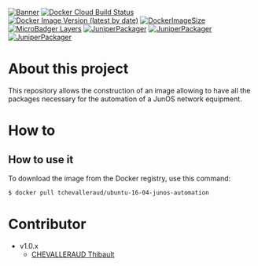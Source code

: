 [![Banner](https://user-images.githubusercontent.com/37927824/78812840-52f07100-79cc-11ea-9781-2dbd84851a55.png)](https://github.com/tchevalleraud/ubuntu-16-04-junos-automation)
[![Docker Cloud Build Status](https://img.shields.io/docker/cloud/build/tchevalleraud/ubuntu-16-04-junos-automation)](https://hub.docker.com/repository/docker/tchevalleraud/ubuntu-16-04-junos-automation/) [![Docker Image Version (latest by date)](https://img.shields.io/docker/v/tchevalleraud/ubuntu-16-04-junos-automation)](https://hub.docker.com/repository/docker/tchevalleraud/ubuntu-16-04-junos-automation/) [![DockerImageSize](https://img.shields.io/docker/image-size/tchevalleraud/ubuntu-16-04-junos-automation/latest)](https://hub.docker.com/repository/docker/tchevalleraud/ubuntu-16-04-junos-automation/) [![MicroBadger Layers](https://img.shields.io/microbadger/layers/tchevalleraud/ubuntu-16-04-junos-automation)](https://hub.docker.com/repository/docker/tchevalleraud/ubuntu-16-04-junos-automation/)
[![JuniperPackager](https://img.shields.io/github/v/tag/Juniper/py-junos-eznc?label=junos-eznc)](https://github.com/Juniper/py-junos-eznc) [![JuniperPackager](https://img.shields.io/github/v/tag/Juniper/jxmlease?label=jxmlease)](https://github.com/Juniper/jxmlease) [![JuniperPackager](https://img.shields.io/github/v/tag/Juniper/jsnapy?label=jsnapy)](https://github.com/Juniper/jsnapy)

# About this project

This repository allows the construction of an image allowing to have all the packages necessary for the automation of a JunOS network equipment.

# How to

## How to use it

To download the image from the Docker registry, use this command:

```bash
$ docker pull tchevalleraud/ubuntu-16-04-junos-automation
```

# Contributor

- v1.0.x
  - [CHEVALLERAUD Thibault](http://github.com/tchevalleraud)
